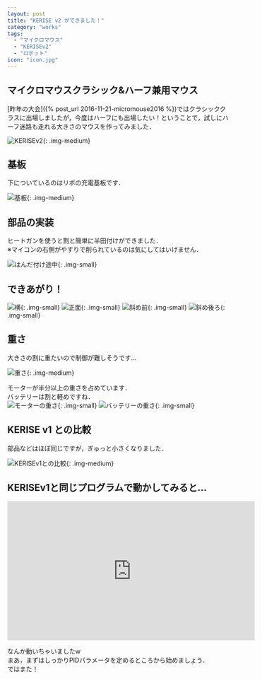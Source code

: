 ```yaml
---
layout: post
title: "KERISE v2 ができました！"
category: "works"
tags:
  - "マイクロマウス"
  - "KERISEv2"
  - "ロボット"
icon: "icon.jpg"
---
```


## マイクロマウスクラシック&ハーフ兼用マウス

[昨年の大会]({% post_url 2016-11-21-micromouse2016 %})ではクラシッククラスに出場しましたが，今度はハーフにも出場したい！ということで，試しにハーフ迷路も走れる大きさのマウスを作ってみました．

![KERISEv2](with-hand.jpg){: .img-medium}

<!--more-->

## 基板

下についているのはリポの充電基板です．

![基板](board.jpg){: .img-medium}

## 部品の実装

ヒートガンを使うと割と簡単に半田付けができました．  
※マイコンの右側がやすりで削られているのは気にしてはいけません．

![はんだ付け途中](in-process.jpg){: .img-small}

## できあがり！

![横](side.jpg){: .img-small}
![正面](front.jpg){: .img-small}
![斜め前](front-side.jpg){: .img-small}
![斜め後ろ](back-side.jpg){: .img-small}

## 重さ

大きさの割に重たいので制御が難しそうです...

![重さ](weight.jpg){: .img-medium}

モーターが半分以上の重さを占めています．  
バッテリーは割と軽めですね．  
![モーターの重さ](weight-motor.jpg){: .img-small}
![バッテリーの重さ](weight-battery.jpg){: .img-small}

## KERISE v1 との比較

部品などはほぼ同じですが，ぎゅっと小さくなりました．

![KERISEv1との比較](comparison.jpg){: .img-medium}

## KERISEv1と同じプログラムで動かしてみると...

<div class="video"><iframe width="560" height="315" src="https://www.youtube.com/embed/WoN3yYOAlUc" frameborder="0" allowfullscreen></iframe></div>

なんか動いちゃいましたw  
まあ，まずはしっかりPIDパラメータを定めるところから始めましょう．  
ではまた！
